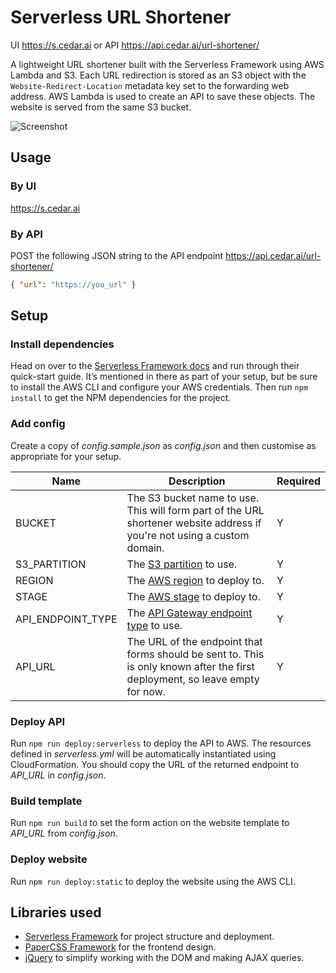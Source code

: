 # Serverless URL Shortener

UI https://s.cedar.ai or API https://api.cedar.ai/url-shortener/

A lightweight URL shortener built with the Serverless Framework using AWS Lambda and S3. Each URL redirection is stored as an S3 object with the `Website-Redirect-Location` metadata key set to the forwarding web address. AWS Lambda is used to create an API to save these objects. The website is served from the same S3 bucket.

![Screenshot](readme-screenshot.png)

## Usage

### By UI
https://s.cedar.ai

### By API

POST the following JSON string to the API endpoint https://api.cedar.ai/url-shortener/

```json
{ "url": "https://you_url" }
```

## Setup
### Install dependencies
Head on over to the [Serverless Framework docs](https://medium.com/r/?url=https%3A%2F%2Fserverless.com%2Fframework%2Fdocs%2Fproviders%2Faws%2Fguide%2Fquick-start%2F) and run through their quick-start guide. It’s mentioned in there as part of your setup, but be sure to install the AWS CLI and configure your AWS credentials. Then run `npm install` to get the NPM dependencies for the project.

### Add config
Create a copy of *config.sample.json* as *config.json* and then customise as appropriate for your setup.

Name | Description | Required
--- | --- | ---
BUCKET | The S3 bucket name to use. This will form part of the URL shortener website address if you're not using a custom domain. | Y
S3_PARTITION | The [S3 partition](https://docs.aws.amazon.com/general/latest/gr/aws-arns-and-namespaces.html) to use. | Y
REGION | The [AWS region](http://docs.aws.amazon.com/AWSEC2/latest/UserGuide/using-regions-availability-zones.html) to deploy to. | Y
STAGE | The [AWS stage](http://docs.aws.amazon.com/apigateway/latest/developerguide/how-to-deploy-api.html) to deploy to. | Y
API_ENDPOINT_TYPE | The [API Gateway endpoint type](https://docs.aws.amazon.com/apigateway/latest/developerguide/api-gateway-basic-concept.html) to use. | Y
API_URL | The URL of the endpoint that forms should be sent to. This is only known after the first deployment, so leave empty for now. | Y

### Deploy API
Run `npm run deploy:serverless` to deploy the API to AWS. The resources defined in *serverless.yml* will be automatically instantiated using CloudFormation. You should copy the URL of the returned endpoint to *API_URL* in *config.json*.

### Build template
Run `npm run build` to set the form action on the website template to *API_URL* from *config.json*.

### Deploy website
Run `npm run deploy:static` to deploy the website using the AWS CLI.

## Libraries used
- [Serverless Framework](https://serverless.com) for project structure and deployment.
- [PaperCSS Framework](https://github.com/papercss/papercss) for the frontend design.
- [jQuery](https://jquery.com) to simplify working with the DOM and making AJAX queries.
